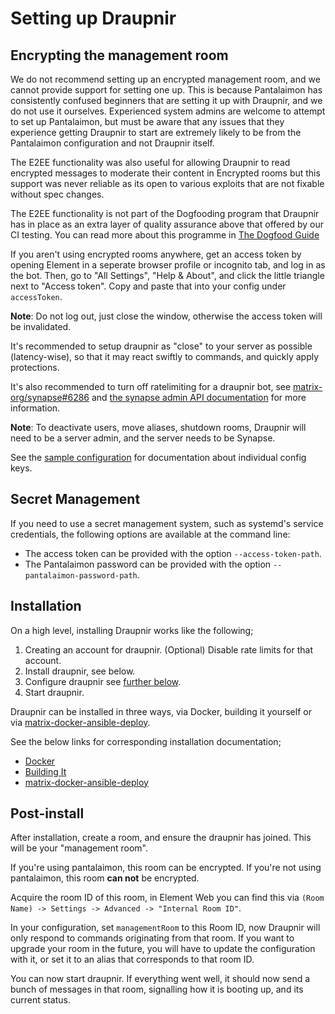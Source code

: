 # Setting up Draupnir

## Encrypting the management room

We do not recommend setting up an encrypted management room, and we cannot provide support for setting one up. This is because Pantalaimon has consistently confused beginners that are setting it up with Draupnir, and we do not use it ourselves. Experienced system admins are welcome to attempt to set up Pantalaimon, but must be aware that any issues that they experience getting Draupnir to start are extremely likely to be from the Pantalaimon configuration and not Draupnir itself.

The E2EE functionality was also useful for allowing Draupnir to read encrypted messages to moderate their content in Encrypted rooms but this
support was never reliable as its open to various exploits that are not fixable without spec changes.

The E2EE functionality is not part of the Dogfooding program that Draupnir has in place as an extra layer of quality assurance
above that offered by our CI testing. You can read more about this programme in [The Dogfood Guide](/shared/dogfood.md)

If you aren't using encrypted rooms anywhere, get an access token by opening Element in a
seperate browser profile or incognito tab, and log in as the bot. Then, go to "All Settings", "Help & About", and
click the little triangle next to "Access token". Copy and paste that into your config under `accessToken`.

**Note**: Do not log out, just close the window, otherwise the access token will be invalidated.

It's recommended to setup draupnir as "close" to your server as possible (latency-wise), so that it
may react swiftly to commands, and quickly apply protections.

It's also recommended to turn off ratelimiting for a draupnir bot, see [matrix-org/synapse#6286](https://github.com/matrix-org/synapse/issues/6286) and
[the synapse admin API documentation](https://matrix-org.github.io/synapse/latest/admin_api/user_admin_api.html#set-ratelimit) for more information.

**Note**: To deactivate users, move aliases, shutdown rooms, Draupnir will need to be a server
admin, and the server needs to be Synapse.

See the [sample configuration](https://github.com/the-draupnir-project/Draupnir/config/default.yaml) for documentation about individual config keys.

## Secret Management

If you need to use a secret management system, such as systemd's service credentials,
the following options are available at the command line:

- The access token can be provided with the option `--access-token-path`.
- The Pantalaimon password can be provided with the option `--pantalaimon-password-path`.

## Installation

On a high level, installing Draupnir works like the following;

1. Creating an account for draupnir.
   (Optional) Disable rate limits for that account.
2. Install draupnir, see below.
3. Configure draupnir see [further below](#post-install).
4. Start draupnir.

Draupnir can be installed in three ways, via Docker, building it yourself or via [matrix-docker-ansible-deploy](https://github.com/spantaleev/matrix-docker-ansible-deploy/blob/master/docs/configuring-playbook-bot-draupnir.md).

See the below links for corresponding installation documentation;

- [Docker](./setup_docker.md)
- [Building It](./setup_selfbuild.md)
- [matrix-docker-ansible-deploy](https://github.com/spantaleev/matrix-docker-ansible-deploy/blob/master/docs/configuring-playbook-bot-draupnir.md)

## Post-install

After installation, create a room, and ensure the draupnir has joined. This will be your "management room".

If you're using pantalaimon, this room can be encrypted. If you're not using pantalaimon, this room **can not** be encrypted.

Acquire the room ID of this room, in Element Web you can find this via `(Room Name) -> Settings -> Advanced -> "Internal Room ID"`.

In your configuration, set `managementRoom` to this Room ID, now Draupnir will only respond to commands originating from that room. If you want to upgrade your room in the future, you will have to update the configuration with it, or set it to an alias that corresponds to that room ID.

You can now start draupnir. If everything went well, it should now send a bunch of messages in that room, signalling how it is booting up, and its current status.
